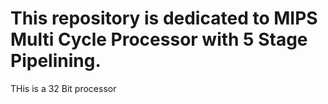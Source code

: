 # This repository is dedicated to MIPS Multi Cycle Processor with 5 Stage Pipelining.

THis is a 32 Bit processor
